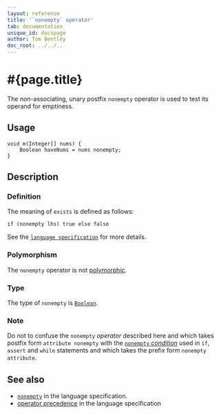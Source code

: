 ```yaml
---
layout: reference
title: '`nonempty` operator'
tab: documentation
unique_id: docspage
author: Tom Bentley
doc_root: ../../..
---
```


# #{page.title}

The non-associating, unary postfix `nonempty` operator is used to test its operand for 
emptiness.

## Usage 

<!-- try: -->
    void m(Integer[] nums) {
        Boolean haveNums = nums nonempty;
    }

## Description

### Definition

The meaning of `exists` is defined as follows:

<!-- check:none -->
<!-- try: -->
    if (nonempty lhs) true else false

See the [`language specification`](#{site.urls.spec_current}#nullvalues) for more details.

### Polymorphism

The `nonempty` operator is not [polymorphic](#{page.doc_root}/reference/operator/operator-polymorphism). 

### Type

The type of `nonempty` is [`Boolean`](#{site.urls.apidoc_current}/Boolean.type.html).

### Note

Do not to confuse the `nonempty` *operator* described here and which 
takes postfix form `attribute nonempty` with the 
[`nonempty` *condition*](../../statement/conditions) used in `if`, `assert` and 
`while` statements and which takes the prefix form 
`nonempty attribute`.

## See also

* [`nonempty`](#{site.urls.spec_current}#nullvalues) in the language specification.
* [operator precedence](#{site.urls.spec_current}#operatorprecedence) in the 
  language specification
